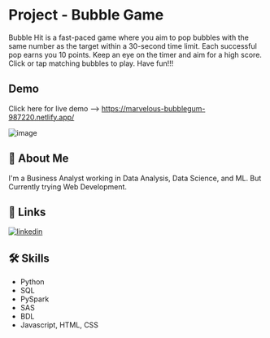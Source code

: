 
# Project - Bubble Game

Bubble Hit is a fast-paced game where you aim to pop bubbles with the same number as the target within a 30-second time limit. Each successful pop earns you 10 points. Keep an eye on the timer and aim for a high score. Click or tap matching bubbles to play. 
Have fun!!!

## Demo 

Click here for live demo --> https://marvelous-bubblegum-987220.netlify.app/

![image](https://github.com/Analyst-Ninja/Buuble-Game/assets/81576967/2fa6ed69-9c21-49e8-9c73-4ca997e91ddb)

## 🚀 About Me
I'm a Business Analyst working in Data Analysis, Data Science, and ML. But Currently trying Web Development.


## 🔗 Links
[![linkedin](https://img.shields.io/badge/linkedin-0A66C2?style=for-the-badge&logo=linkedin&logoColor=white)](https://www.linkedin.com/in/rohit-kumar-04aaab163/)

## 🛠 Skills
* Python
* SQL
* PySpark
* SAS
* BDL
* Javascript, HTML, CSS

